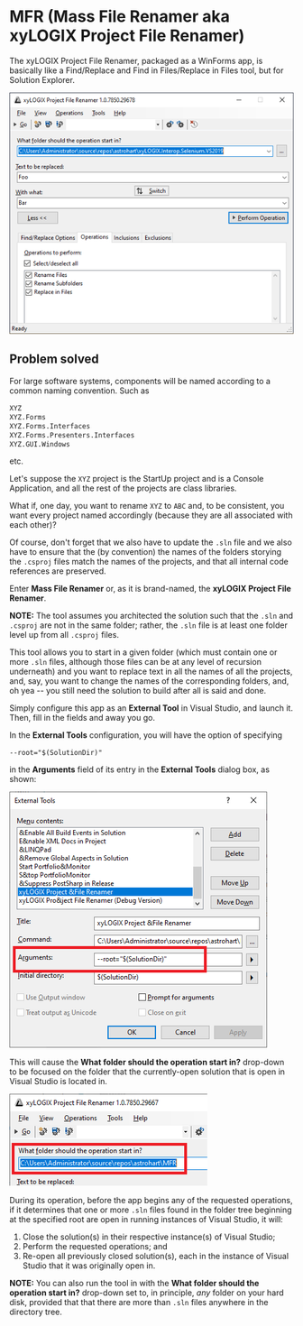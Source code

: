﻿# MFR (Mass File Renamer aka xyLOGIX Project File Renamer)

The xyLOGIX Project File Renamer, packaged as a WinForms app, is basically like a Find/Replace and Find in Files/Replace in Files tool, but for Solution Explorer.

![Fig01](fig01.png)

## Problem solved

For large software systems, components will be named according to a common naming convention.  Such as 

```
XYZ
XYZ.Forms
XYZ.Forms.Interfaces
XYZ.Forms.Presenters.Interfaces
XYZ.GUI.Windows
```

etc.

Let's suppose the `XYZ` project is the StartUp project and is a Console Application, and all the rest of the projects are class libraries.

What if, one day, you want to rename `XYZ` to `ABC` and, to be consistent, you want every project named accordingly (because they are all associated with each other)?

Of course, don't forget that we also have to update the `.sln` file and we also have to ensure that the (by convention) the names of the folders storying the `.csproj` files match the names of the projects, and that all internal code references are preserved.

Enter **Mass File Renamer** or, as it is brand-named, the **xyLOGIX Project File Renamer**.

**NOTE:** The tool assumes you architected the solution such that the `.sln` and `.csproj` are not in the same folder; rather, the `.sln` file is at least one folder level up from all `.csproj` files.

This tool allows you to start in a given folder (which must contain one or more `.sln` files, although those files can be at any level of recursion underneath) and you want to replace text in all the names of all the projects, and, say, you want to change the names of the corresponding folders, and, oh yea -- you still need the solution to build after all is said and done.

Simply configure this app as an **External Tool** in Visual Studio, and launch it.  Then, fill in the fields and away you go. 


In the **External Tools** configuration, you will have the option of specifying

```
--root="$(SolutionDir)"
```

in the **Arguments** field of its entry in the **External Tools** dialog box, as shown:

![Fig02](fig02.png)

This will cause the **What folder should the operation start in?** drop-down to be focused on the folder that the currently-open solution that is open in Visual Studio is located in.

![Fig03](fig03.png)

During its operation, before the app begins any of the requested operations, if it determines that one or more `.sln` files found in the folder tree beginning at the specified root are open in running instances of Visual Studio, it will:

1. Close the solution(s) in their respective instance(s) of Visual Studio;
2. Perform the requested operations; and
3. Re-open all previously closed solution(s), each in the instance of Visual Studio that it was originally open in.

**NOTE:** You can also run the tool in with the **What folder should the operation start in?** drop-down set to, in principle, _any_ folder on your hard disk, provided that that there are more than `.sln` files anywhere in the directory tree.
